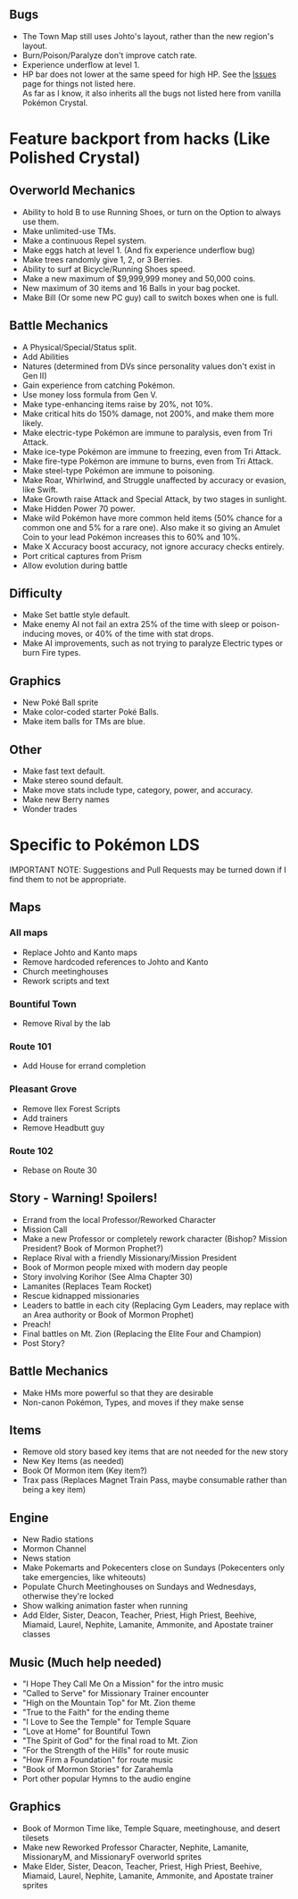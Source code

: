 ## Bugs

* The Town Map still uses Johto's layout, rather than the new region's layout.
* Burn/Poison/Paralyze don't improve catch rate.
* Experience underflow at level 1.
* HP bar does not lower at the same speed for high HP.
See the [Issues](issues/) page for things not listed here.  
As far as I know, it also inherits all the bugs not listed here from vanilla Pokémon Crystal.

# Feature backport from hacks (Like Polished Crystal)

## Overworld Mechanics

* Ability to hold B to use Running Shoes, or turn on the Option to always use them.
* Make unlimited-use TMs.
* Make a continuous Repel system.
* Make eggs hatch at level 1. (And fix experience underflow bug)
* Make trees randomly give 1, 2, or 3 Berries.
* Ability to surf at Bicycle/Running Shoes speed.
* Make a new maximum of $9,999,999 money and 50,000 coins.
* New maximum of 30 items and 16 Balls in your bag pocket.
* Make Bill (Or some new PC guy) call to switch boxes when one is full.

## Battle Mechanics

* A Physical/Special/Status split.
* Add Abilities
* Natures (determined from DVs since personality values don't exist in Gen II)
* Gain experience from catching Pokémon.
* Use money loss formula from Gen V.
* Make type-enhancing items raise by 20%, not 10%.
* Make critical hits do 150% damage, not 200%, and make them more likely.
* Make electric-type Pokémon are immune to paralysis, even from Tri Attack.
* Make ice-type Pokémon are immune to freezing, even from Tri Attack.
* Make fire-type Pokémon are immune to burns, even from Tri Attack.
* Make steel-type Pokémon are immune to poisoning.
* Make Roar, Whirlwind, and Struggle unaffected by accuracy or evasion, like Swift.
* Make Growth raise Attack and Special Attack, by two stages in sunlight.
* Make Hidden Power 70 power.
* Make wild Pokémon have more common held items (50% chance for a common one and 5% for a rare one). Also make it so giving an Amulet Coin to your lead Pokémon increases this to 60% and 10%.
* Make X Accuracy boost accuracy, not ignore accuracy checks entirely.
* Port critical captures from Prism
* Allow evolution during battle

## Difficulty

* Make Set battle style default.
* Make enemy AI not fail an extra 25% of the time with sleep or poison-inducing moves, or 40% of the time with stat drops.
* Make AI improvements, such as not trying to paralyze Electric types or burn Fire types.

## Graphics

* New Poké Ball sprite
* Make color-coded starter Poké Balls.
* Make item balls for TMs are blue.

## Other

* Make fast text default.
* Make stereo sound default.
* Make move stats include type, category, power, and accuracy.
* Make new Berry names
* Wonder trades

# Specific to Pokémon LDS

IMPORTANT NOTE: Suggestions and Pull Requests may be turned down if I find them to not be appropriate.

## Maps

### All maps

* Replace Johto and Kanto maps
* Remove hardcoded references to Johto and Kanto
* Church meetinghouses
* Rework scripts and text

### Bountiful Town

* Remove Rival by the lab

### Route 101

* Add House for errand completion

### Pleasant Grove

* Remove Ilex Forest Scripts
* Add trainers
* Remove Headbutt guy

### Route 102

* Rebase on Route 30

## Story - Warning! Spoilers!

* Errand from the local Professor/Reworked Character
* Mission Call
* Make a new Professor or completely rework character (Bishop? Mission President? Book of Mormon Prophet?)
* Replace Rival with a friendly Missionary/Mission President
* Book of Mormon people mixed with modern day people
* Story involving Korihor (See Alma Chapter 30)
* Lamanites (Replaces Team Rocket)
* Rescue kidnapped missionaries
* Leaders to battle in each city (Replacing Gym Leaders, may replace with an Area authority or Book of Mormon Prophet)
* Preach!
* Final battles on Mt. Zion (Replacing the Elite Four and Champion)
* Post Story?

## Battle Mechanics

* Make HMs more powerful so that they are desirable
* Non-canon Pokémon, Types, and moves if they make sense

## Items

* Remove old story based key items that are not needed for the new story
* New Key Items (as needed)
* Book Of Mormon item (Key item?)
* Trax pass (Replaces Magnet Train Pass, maybe consumable rather than being a key item)

## Engine

* New Radio stations
* Mormon Channel
* News station
* Make Pokemarts and Pokecenters close on Sundays (Pokecenters only take emergencies, like whiteouts)
* Populate Church Meetinghouses on Sundays and Wednesdays, otherwise they're locked
* Show walking animation faster when running
* Add Elder, Sister, Deacon, Teacher, Priest, High Priest, Beehive, Miamaid, Laurel, Nephite, Lamanite, Ammonite, and Apostate trainer classes

## Music (Much help needed)

* "I Hope They Call Me On a Mission" for the intro music
* "Called to Serve" for Missionary Trainer encounter
* "High on the Mountain Top" for Mt. Zion theme
* "True to the Faith" for the ending theme
* "I Love to See the Temple" for Temple Square
* "Love at Home" for Bountiful Town
* "The Spirit of God" for the final road to Mt. Zion
* "For the Strength of the Hills" for route music
* "How Firm a Foundation" for route music
* "Book of Mormon Stories" for Zarahemla
* Port other popular Hymns to the audio engine

## Graphics

* Book of Mormon Time like, Temple Square, meetinghouse, and desert tilesets
* Make new Reworked Professor Character, Nephite, Lamanite, MissionaryM, and MissionaryF overworld sprites
* Make Elder, Sister, Deacon, Teacher, Priest, High Priest, Beehive, Miamaid, Laurel, Nephite, Lamanite, Ammonite, and Apostate trainer sprites
